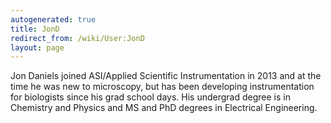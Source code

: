 ```yaml
---
autogenerated: true
title: JonD
redirect_from: /wiki/User:JonD
layout: page
---
```


Jon Daniels joined ASI/Applied Scientific Instrumentation in 2013 and at
the time he was new to microscopy, but has been developing
instrumentation for biologists since his grad school days. His undergrad
degree is in Chemistry and Physics and MS and PhD degrees in Electrical
Engineering.
